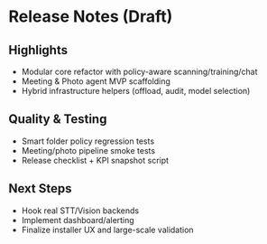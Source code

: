 # Release Notes (Draft)

## Highlights
- Modular core refactor with policy-aware scanning/training/chat
- Meeting & Photo agent MVP scaffolding
- Hybrid infrastructure helpers (offload, audit, model selection)

## Quality & Testing
- Smart folder policy regression tests
- Meeting/photo pipeline smoke tests
- Release checklist + KPI snapshot script

## Next Steps
- Hook real STT/Vision backends
- Implement dashboard/alerting
- Finalize installer UX and large-scale validation
